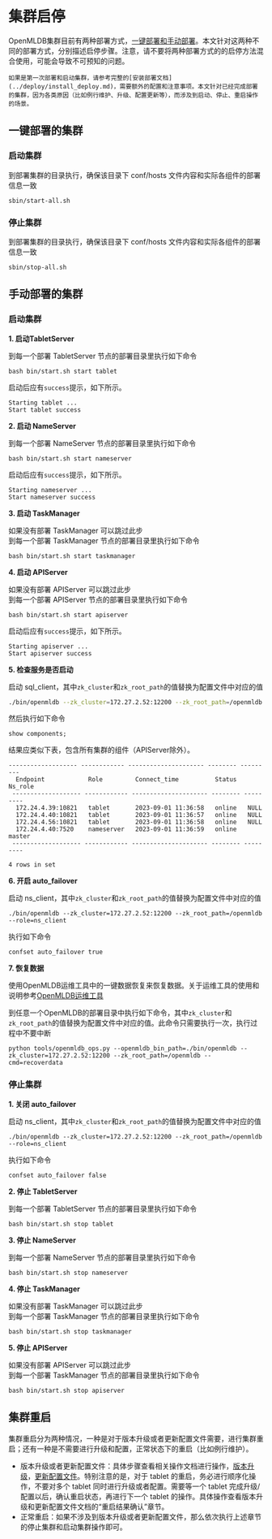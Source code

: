 # 集群启停
OpenMLDB集群目前有两种部署方式，[一键部署和手动部署](../deploy/install_deploy.md)。本文针对这两种不同的部署方式，分别描述启停步骤。注意，请不要将两种部署方式的的启停方法混合使用，可能会导致不可预知的问题。

```{important}
如果是第一次部署和启动集群，请参考完整的[安装部署文档](../deploy/install_deploy.md)，需要额外的配置和注意事项。本文针对已经完成部署的集群，因为各类原因（比如例行维护、升级、配置更新等），而涉及到启动、停止、重启操作的场景。
```


## 一键部署的集群

### 启动集群

到部署集群的目录执行，确保该目录下 conf/hosts 文件内容和实际各组件的部署信息一致

```
sbin/start-all.sh
```

### 停止集群

到部署集群的目录执行，确保该目录下 conf/hosts 文件内容和实际各组件的部署信息一致
```
sbin/stop-all.sh
```

## 手动部署的集群

### 启动集群

**1. 启动TabletServer**

到每一个部署 TabletServer 节点的部署目录里执行如下命令

```
bash bin/start.sh start tablet
```

启动后应有`success`提示，如下所示。

```
Starting tablet ...
Start tablet success
```

**2. 启动 NameServer**

到每一个部署 NameServer 节点的部署目录里执行如下命令

```
bash bin/start.sh start nameserver
```

启动后应有`success`提示，如下所示。

```
Starting nameserver ...
Start nameserver success
```

**3. 启动 TaskManager**

如果没有部署 TaskManager 可以跳过此步  
到每一个部署 TaskManager 节点的部署目录里执行如下命令

```
bash bin/start.sh start taskmanager
```

**4. 启动 APIServer**

如果没有部署 APIServer 可以跳过此步  
到每一个部署 APIServer 节点的部署目录里执行如下命令

```
bash bin/start.sh start apiserver
```

启动后应有`success`提示，如下所示。

```
Starting apiserver ...
Start apiserver success
```

**5. 检查服务是否启动**

启动 sql_client，其中`zk_cluster`和`zk_root_path`的值替换为配置文件中对应的值

```bash
./bin/openmldb --zk_cluster=172.27.2.52:12200 --zk_root_path=/openmldb --role=sql_client
```

然后执行如下命令

```
show components;
```

结果应类似下表，包含所有集群的组件（APIServer除外）。

```
------------------- ------------ --------------------- -------- ---------
  Endpoint            Role         Connect_time          Status   Ns_role
 ------------------- ------------ --------------------- -------- ---------
  172.24.4.39:10821   tablet       2023-09-01 11:36:58   online   NULL
  172.24.4.40:10821   tablet       2023-09-01 11:36:57   online   NULL
  172.24.4.56:10821   tablet       2023-09-01 11:36:58   online   NULL
  172.24.4.40:7520    nameserver   2023-09-01 11:36:59   online   master
 ------------------- ------------ --------------------- -------- ---------

4 rows in set
```

**6. 开启 auto_failover**

启动 ns_client，其中`zk_cluster`和`zk_root_path`的值替换为配置文件中对应的值

```
./bin/openmldb --zk_cluster=172.27.2.52:12200 --zk_root_path=/openmldb --role=ns_client
```

执行如下命令

```
confset auto_failover true 
```

**7. 恢复数据**

使用OpenMLDB运维工具中的一键数据恢复来恢复数据。关于运维工具的使用和说明参考[OpenMLDB运维工具](./openmldb_ops.md)

到任意一个OpenMLDB的部署目录中执行如下命令，其中`zk_cluster`和`zk_root_path`的值替换为配置文件中对应的值。此命令只需要执行一次，执行过程中不要中断

```
python tools/openmldb_ops.py --openmldb_bin_path=./bin/openmldb --zk_cluster=172.27.2.52:12200 --zk_root_path=/openmldb --cmd=recoverdata
```

### 停止集群

**1. 关闭 auto_failover**

启动 ns_client，其中`zk_cluster`和`zk_root_path`的值替换为配置文件中对应的值
```
./bin/openmldb --zk_cluster=172.27.2.52:12200 --zk_root_path=/openmldb --role=ns_client
```
执行如下命令
```
confset auto_failover false 
```

**2. 停止 TabletServer**

到每一个部署 TabletServer 节点的部署目录里执行如下命令
```
bash bin/start.sh stop tablet
```
**3. 停止 NameServer**

到每一个部署 NameServer 节点的部署目录里执行如下命令
```
bash bin/start.sh stop nameserver
```
**4. 停止 TaskManager**

如果没有部署 TaskManager 可以跳过此步  
到每一个部署 TaskManager 节点的部署目录里执行如下命令
```
bash bin/start.sh stop taskmanager
```

**5. 停止 APIServer**

如果没有部署 APIServer 可以跳过此步  
到每一个部署 TaskManager 节点的部署目录里执行如下命令
```
bash bin/start.sh stop apiserver
```

## 集群重启 

集群重启分为两种情况，一种是对于版本升级或者更新配置文件需要，进行集群重启；还有一种是不需要进行升级和配置，正常状态下的重启（比如例行维护）。

- 版本升级或者更新配置文件：具体步骤查看相关操作文档进行操作，[版本升级](upgrade.md)，[更新配置文件](update_conf.md)。特别注意的是，对于 tablet 的重启，务必进行顺序化操作，不要对多个 tablet 同时进行升级或者配置。需要等一个 tablet 完成升级/配置以后，确认重启状态，再进行下一个 tablet 的操作。具体操作查看版本升级和更新配置文件文档的“重启结果确认”章节。
- 正常重启：如果不涉及到版本升级或者更新配置文件，那么依次执行上述章节的停止集群和启动集群操作即可。
